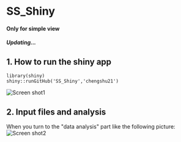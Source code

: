 # SS_Shiny

#### Only for simple view
##### Updating...
## 1. How to run the shiny app
```
library(shiny)
shiny::runGitHub('SS_Shiny','chengshu21')
```
![Screen shot1](https://github.com/Chengshu21/SS_Shiny/blob/master/WWW/screenshot1.png)

## 2. Input files and analysis
When you turn to the "data analysis" part like the following picture:
![Screen shot2](https://github.com/Chengshu21/SS_Shiny/blob/master/WWW/screenshot2.png)

